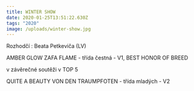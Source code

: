 ```yaml
---
title: WINTER SHOW
date: 2020-01-25T13:51:22.630Z
tags: "2020"
image: /uploads/winter-show.jpg
---
```

Rozhodčí : Beata Petkeviča (LV)

AMBER GLOW ZAFA FLAME - třída čestná - V1, BEST HONOR OF BREED

v závěrečné soutěži v TOP 5

QUITE A BEAUTY VON DEN TRAUMPFOTEN - třída mladých - V2